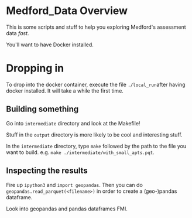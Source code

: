 # Medford_Data Overview

This is some scripts and stuff to help you exploring Medford's assessment data *fast*. 

You'll want to have Docker installed. 

# Dropping in

To drop into the docker container, execute the file `./local_run`after having docker installed. It will take a while the first time. 

## Building something

Go into `intermediate` directory and look at the Makefile!

Stuff in the `output` directory is more likely to be cool and interesting stuff.

In the `intermediate` directory, type `make` followed by the path to the file you want to build. e.g. `make ./intermediate/with_small_apts.pqt`.

## Inspecting the results

Fire up `ipython3` and `import geopandas`. Then you can do `geopandas.read_parquet(<filename>)` in order to create a (geo-)pandas dataframe.

Look into geopandas and pandas dataframes FMI.
